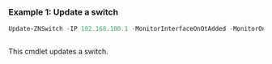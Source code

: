 ### Example 1: Update a switch
```powershell
Update-ZNSwitch -IP 192.168.100.1 -MonitorInterfaceOnOtAdded -MonitorOnInterfaceDiscovery:$false -name test -Password 'password' -Type 1 -Username zero
```

```output

```

This cmdlet updates a switch.
